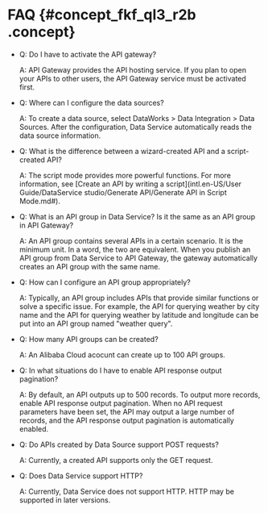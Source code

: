 # FAQ {#concept_fkf_ql3_r2b .concept}

-   Q: Do I have to activate the API gateway?

    A: API Gateway provides the API hosting service. If you plan to open your APIs to other users, the API Gateway service must be activated first.

-   Q: Where can I configure the data sources?

    A: To create a data source, select DataWorks \> Data Integration \> Data Sources. After the configuration, Data Service automatically reads the data source information.

-   Q: What is the difference between a wizard-created API and a script-created API?

    A: The script mode provides more powerful functions. For more information, see [Create an API by writing a script](intl.en-US/User Guide/DataService studio/Generate API/Generate API in Script Mode.md#).

-   Q: What is an API group in Data Service? Is it the same as an API group in API Gateway?

    A: An API group contains several APIs in a certain scenario. It is the minimum unit. In a word, the two are equivalent. When you publish an API group from Data Service to API Gateway, the gateway automatically creates an API group with the same name.

-   Q: How can I configure an API group appropriately?

    A: Typically, an API group includes APIs that provide similar functions or solve a specific issue. For example, the API for querying weather by city name and the API for querying weather by latitude and longitude can be put into an API group named "weather query".

-   Q: How many API groups can be created?

    A: An Alibaba Cloud acocunt can create up to 100 API groups.

-   Q: In what situations do I have to enable API response output pagination?

    A: By default, an API outputs up to 500 records. To output more records, enable API response output pagination. When no API request parameters have been set, the API may output a large number of records, and the API response output pagination is automatically enabled.

-   Q: Do APIs created by Data Source support POST requests?

    A: Currently, a created API supports only the GET request.

-   Q: Does Data Service support HTTP?

    A: Currently, Data Service does not support HTTP. HTTP may be supported in later versions.


